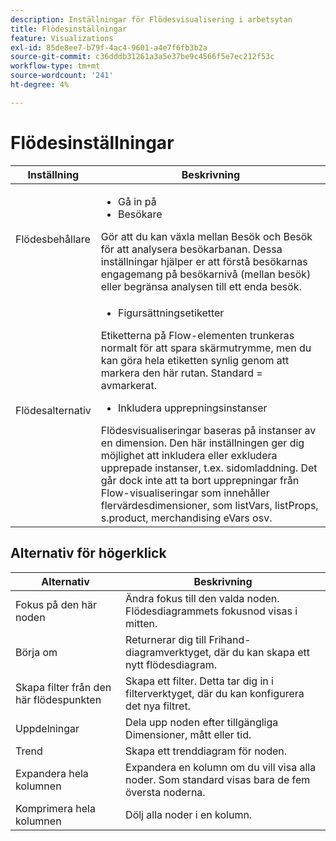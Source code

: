```yaml
---
description: Inställningar för Flödesvisualisering i arbetsytan
title: Flödesinställningar
feature: Visualizations
exl-id: 85de8ee7-b79f-4ac4-9601-a4e7f6fb3b2a
source-git-commit: c36dddb31261a3a5e37be9c4566f5e7ec212f53c
workflow-type: tm+mt
source-wordcount: '241'
ht-degree: 4%

---
```


# Flödesinställningar

| Inställning | Beskrivning |
| --- | --- |
| Flödesbehållare | <ul><li>Gå in på</li><li>Besökare</li></ul> Gör att du kan växla mellan Besök och Besök för att analysera besökarbanan. Dessa inställningar hjälper er att förstå besökarnas engagemang på besökarnivå (mellan besök) eller begränsa analysen till ett enda besök. |
| Flödesalternativ | <ul><li>Figursättningsetiketter</li></ul> Etiketterna på Flow-elementen trunkeras normalt för att spara skärmutrymme, men du kan göra hela etiketten synlig genom att markera den här rutan.  Standard = avmarkerat.<ul><li>Inkludera upprepningsinstanser</li></ul> Flödesvisualiseringar baseras på instanser av en dimension. Den här inställningen ger dig möjlighet att inkludera eller exkludera upprepade instanser, t.ex. sidomladdning. Det går dock inte att ta bort upprepningar från Flow-visualiseringar som innehåller flervärdesdimensioner, som listVars, listProps, s.product, merchandising eVars osv. |

## Alternativ för högerklick

| Alternativ | Beskrivning |
| --- | --- |
| Fokus på den här noden | Ändra fokus till den valda noden. Flödesdiagrammets fokusnod visas i mitten. |
| Börja om | Returnerar dig till Frihand-diagramverktyget, där du kan skapa ett nytt flödesdiagram. |
| Skapa filter från den här flödespunkten | Skapa ett filter. Detta tar dig in i filterverktyget, där du kan konfigurera det nya filtret. |
| Uppdelningar | Dela upp noden efter tillgängliga Dimensioner, mått eller tid. |
| Trend | Skapa ett trenddiagram för noden. |
| Expandera hela kolumnen | Expandera en kolumn om du vill visa alla noder. Som standard visas bara de fem översta noderna. |
| Komprimera hela kolumnen | Dölj alla noder i en kolumn. |
